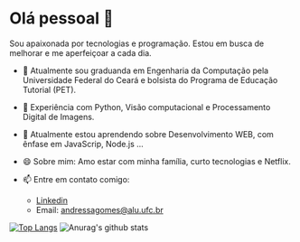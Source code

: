# Olá pessoal 👋

Sou apaixonada por tecnologias e programação. Estou em busca de melhorar e me aperfeiçoar a cada dia.

 - 🔭 Atualmente sou graduanda em Engenharia da Computação pela Universidade Federal do Ceará e bolsista do Programa de Educação Tutorial (PET).
 - 👯 Experiência com Python, Visão computacional e Processamento Digital de Imagens.
 - 🌱 Atualmente estou aprendendo sobre Desenvolvimento WEB, com ênfase em JavaScrip, Node.js ...
 - 😄 Sobre mim: Amo estar com  minha família, curto tecnologias e Netflix.
 - 📫 Entre em contato comigo: 
 
     - [Linkedin](https://www.linkedin.com/in/andressa-gomes-moreira-a33939149/)
     - Email: andressagomes@alu.ufc.br



[![Top Langs](https://github-readme-stats.vercel.app/api/top-langs/?username=andressagomes26&layout=compact)](https://github.com/anuraghazra/github-readme-stats)
![Anurag's github stats](https://github-readme-stats.vercel.app/api?username=andressagomes26&show_icons=true&theme=radical)
